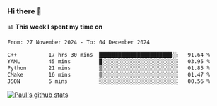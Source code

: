 ### Hi there 👋

📊 **This week I spent my time on**
<!--START_SECTION:waka-->

```txt
From: 27 November 2024 - To: 04 December 2024

C++          17 hrs 30 mins  ███████████████████████░░   91.64 %
YAML         45 mins         █░░░░░░░░░░░░░░░░░░░░░░░░   03.95 %
Python       21 mins         ▒░░░░░░░░░░░░░░░░░░░░░░░░   01.85 %
CMake        16 mins         ▒░░░░░░░░░░░░░░░░░░░░░░░░   01.47 %
JSON         6 mins          ░░░░░░░░░░░░░░░░░░░░░░░░░   00.56 %
```

<!--END_SECTION:waka-->


[![Paul's github stats](https://github-readme-stats.vercel.app/api?username=mickeyouyou&theme=dracula&show_icons=true)](https://github.com/anuraghazra/github-readme-stats)
